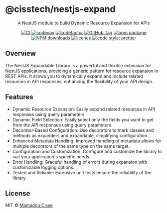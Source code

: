 # @cisstech/nestjs-expand

<div align="center">

A NestJS module to build Dynamic Resource Expansion for APIs

[![CI](https://github.com/cisstech/nestkit/actions/workflows/ci.yml/badge.svg)](https://github.com/cisstech/nestkit/actions/workflows/ci.yml)
[![codecov](https://codecov.io/gh/cisstech/nestkit/branch/main/graph/badge.svg)](https://codecov.io/gh/cisstech/nestkit)
[![codefactor](https://www.codefactor.io/repository/github/cisstech/nestkit/badge/main)](https://www.codefactor.io/repository/github/cisstech/nestkit/overview/main)
[![GitHub Tag](https://img.shields.io/github/tag/cisstech/nestkit.svg)](https://github.com/cisstech/nestkit/tags)
[![npm package](https://img.shields.io/npm/v/@cisstech/nestjs-expand.svg)](https://www.npmjs.org/package/@cisstech/nestkit)
[![NPM downloads](http://img.shields.io/npm/dm/@cisstech/nestjs-expand.svg)](https://npmjs.org/package/@cisstech/nestjs-expand)
[![licence](https://img.shields.io/github/license/cisstech/nestkit)](https://github.com/cisstech/nestkit/blob/main/LICENSE)
[![code style: prettier](https://img.shields.io/badge/code_style-prettier-ff69b4.svg)](https://github.com/prettier/prettier)

</div>

## Overview

The NestJS Expandable Library is a powerful and flexible extension for NestJS applications, providing a generic pattern for resource expansion in REST APIs. It allows you to dynamically expand and include related resources in API responses, enhancing the flexibility of your API design.

## Features

- Dynamic Resource Expansion: Easily expand related resources in API responses using query parameters.
- Dynamic Field Selection: Easily select only the fields you want to get from the API responses using query parameters.
- Decorator-Based Configuration: Use decorators to mark classes and methods as expanders and expandable, simplifying configuration.
- Enhanced Metadata Handling: Improved handling of metadata allows for multiple decorators of the same type on the same target.
- Configuration and Customization: Configure and customize the library to suit your application's specific needs.
- Error Handling: Graceful handling of errors during expansion with customizable logging options.
- Tested and Reliable: Extensive unit tests ensure the reliability of the library.

## License

MIT © [Mamadou Cisse](https://github.com/cisstech)
